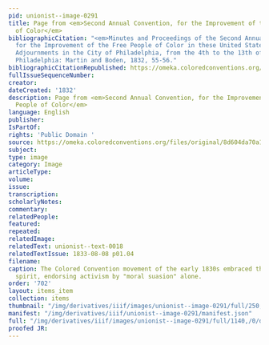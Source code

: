 ```yaml
---
pid: unionist--image-0291
title: Page from <em>Second Annual Convention, for the Improvement of the Free People
  of Color</em>
bibliographicCitation: "<em>Minutes and Proceedings of the Second Annual Convention,
  for the Improvement of the Free People of Color in these United States, Held by
  Adjournments in the City of Philadelphia, from the 4th to the 13th of June, inclusive</em>.
  Philadelphia: Martin and Boden, 1832, 55-56."
bibliographicCitationRepublished: https://omeka.coloredconventions.org/files/original/8d604da70a1c2f01ad867bbd5dcefd88.pdf
fullIssueSequenceNumber: 
creator: 
dateCreated: '1832'
description: Page from <em>Second Annual Convention, for the Improvement of the Free
  People of Color</em>
language: English
publisher: 
IsPartOf: 
rights: 'Public Domain '
source: https://omeka.coloredconventions.org/files/original/8d604da70a1c2f01ad867bbd5dcefd88.pdf
subject: 
type: image
category: Image
articleType: 
volume: 
issue: 
transcription: 
scholarlyNotes: 
commentary: 
relatedPeople: 
featured: 
repeated: 
relatedImage: 
relatedText: unionist--text-0018
relatedTextIssue: 1833-08-08 p01.04
filename: 
caption: The Colored Convention movement of the early 1830s embraced this Moral Reform
  spirit, endorsing activism by "moral suasion" alone.
order: '702'
layout: items_item
collection: items
thumbnail: "/img/derivatives/iiif/images/unionist--image-0291/full/250,/0/default.jpg"
manifest: "/img/derivatives/iiif/unionist--image-0291/manifest.json"
full: "/img/derivatives/iiif/images/unionist--image-0291/full/1140,/0/default.jpg"
proofed JR: 
---
```

